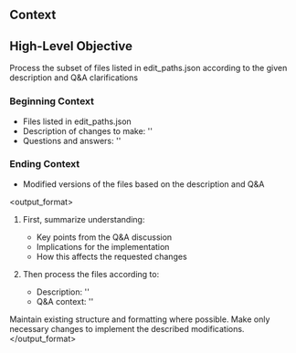 ## Context

## High-Level Objective

Process the subset of files listed in edit_paths.json according to the given description and Q&A clarifications

### Beginning Context

- Files listed in edit_paths.json
- Description of changes to make: '<description>'
- Questions and answers: '<questions>'

### Ending Context

- Modified versions of the files based on the description and Q&A

<output_format>
1. First, summarize understanding:
   - Key points from the Q&A discussion
   - Implications for the implementation
   - How this affects the requested changes

2. Then process the files according to:
   - Description: '<description>'
   - Q&A context: '<questions>'

Maintain existing structure and formatting where possible.
Make only necessary changes to implement the described modifications.
</output_format>
